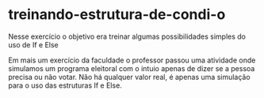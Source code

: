 # treinando-estrutura-de-condi-o
Nesse exercício o objetivo era treinar algumas possibilidades simples do uso de If e Else

Em mais um exercício da faculdade o professor passou uma atividade onde simulamos um programa eleitoral
com o intuio apenas de dizer se a pessoa precisa ou não votar. Não há qualquer valor real, é apenas uma simulação
para o uso das estruturas If e Else.
